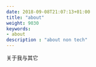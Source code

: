 ```yaml
---
date: 2018-09-08T21:07:13+01:00
title: "about"
weight: 9030
keywords:
- about
description : "about non tech"
---
```


关于我与其它

